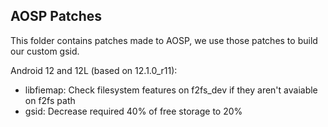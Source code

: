 ## AOSP Patches
This folder contains patches made to AOSP, we use those patches to build our custom gsid.

Android 12 and 12L (based on 12.1.0_r11):
- libfiemap: Check filesystem features on f2fs_dev if they aren't avaiable on f2fs path
- gsid: Decrease required 40% of free storage to 20%